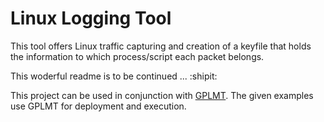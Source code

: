 # Linux Logging Tool

This tool offers Linux traffic capturing and creation of a keyfile that holds the information to which process/script each packet belongs.

This woderful readme is to be continued ... :shipit:

This project can be used in conjunction with [GPLMT](https://github.com/docmalloc/gplmt). The given examples use GPLMT for deployment and execution.